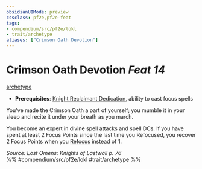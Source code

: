 ```yaml
---
obsidianUIMode: preview
cssclass: pf2e,pf2e-feat
tags:
- compendium/src/pf2e/lokl
- trait/archetype
aliases: ["Crimson Oath Devotion"]
---
```

# Crimson Oath Devotion  *Feat 14*  
[archetype](archetype.md "Archetype Feat Trait")  

- **Prerequisites**: [Knight Reclaimant Dedication](knight-reclaimant-dedication-locg.md), ability to cast focus spells

You've made the Crimson Oath a part of yourself; you mumble it in your sleep and recite it under your breath as you march.

You become an expert in divine spell attacks and spell DCs. If you have spent at least 2 Focus Points since the last time you Refocused, you recover 2 Focus Points when you [Refocus](refocus.md) instead of 1.

*Source: Lost Omens: Knights of Lastwall p. 76*  
%% #compendium/src/pf2e/lokl #trait/archetype %%